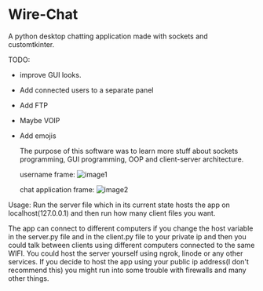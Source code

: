 # Wire-Chat
A python desktop chatting application made with sockets and customtkinter.

TODO:
- improve GUI looks.
- Add connected users to a separate panel
- Add FTP
- Maybe VOIP
- Add emojis

  The purpose of this software was to learn more stuff about sockets programming, GUI programming, OOP and client-server architecture.

  
  username frame:
![image1](https://github.com/Spider-999/Wire-Chat/assets/67486366/895b1028-4190-4421-96e6-c2763f3f62c9)

  chat application frame:
![image2](https://github.com/Spider-999/Wire-Chat/assets/67486366/5ab6d56a-93d8-4a6d-a31f-984f5329954b)


Usage:
Run the server file which in its current state hosts the app on localhost(127.0.0.1) and then run how many client files you want.

The app can connect to different computers if you change the host variable in the server.py file and in the client.py file
to your private ip and then you could talk between clients using different computers connected to the same WIFI.
You could host the server yourself using ngrok, linode or any other services. If you decide to host the app using your public
ip address(I don't recommend this) you might run into some trouble with firewalls and many other things.
